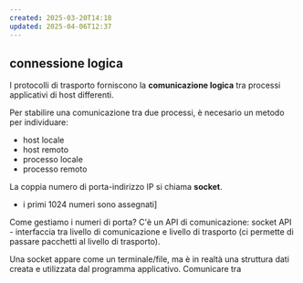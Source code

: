 ```yaml
---
created: 2025-03-20T14:18
updated: 2025-04-06T12:37
---
```

## connessione logica
I protocolli di trasporto forniscono la **comunicazione logica** tra processi applicativi di host differenti.

Per stabilire una comunicazione tra due processi, è necesario un metodo per individuare:
- host locale
- host remoto
- processo locale
- processo remoto

La coppia numero di porta-indirizzo IP si chiama **socket**.


- i primi 1024 numeri sono assegnati]

Come gestiamo i numeri di porta? C'è un API di comunicazione: socket API - interfaccia tra livello di comunicazione e livello di trasporto (ci permette di passare pacchetti al livello di trasporto).

Una socket appare come un terminale/file, ma è in realtà una struttura dati creata e utilizzata dal programma applicativo. 
Comunicare tra 